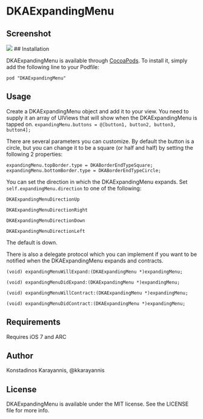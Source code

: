 # DKAExpandingMenu

## Screenshot

<img src="https://raw.githubusercontent.com/kkarayannis/DKAExpandingMenu/master/Assets/demo1.gif"/>
## Installation

DKAExpandingMenu is available through [CocoaPods](http://cocoapods.org). To install
it, simply add the following line to your Podfile:

`pod "DKAExpandingMenu"`

## Usage

Create a DKAExpandingMenu object and add it to your view. You need to supply it an array of UIViews that will show when the DKAExpandingMenu is tapped on.
`expandingMenu.buttons = @[button1, button2, button3, button4];`

There are several parameters you can customize.
By default the button is a circle, but you can change it to be a square (or half and half) by setting the following 2 properties:

`expandingMenu.topBorder.type = DKABorderEndTypeSquare;`
`expandingMenu.bottomBorder.type = DKABorderEndTypeCircle;`

You can set the direction in which the DKAExpandingMenu expands. Set `self.expandingMenu.direction` to one of the following:

`DKAExpandingMenuDirectionUp`

`DKAExpandingMenuDirectionRight`

`DKAExpandingMenuDirectionDown`

`DKAExpandingMenuDirectionLeft`

The default is down.
    
There is also a delegate protocol which you can implement if you want to be notified when the DKAExpandingMenu expands and contracts.

`(void) expandingMenuWillExpand:(DKAExpandingMenu *)expandingMenu;`

`(void) expandingMenuDidExpand:(DKAExpandingMenu *)expandingMenu;`

`(void) expandingMenuWillContract:(DKAExpandingMenu *)expandingMenu;`

`(void) expandingMenuDidContract:(DKAExpandingMenu *)expandingMenu;`

## Requirements

Requires iOS 7 and ARC

## Author

Konstadinos Karayannis, @kkarayannis

## License

DKAExpandingMenu is available under the MIT license. See the LICENSE file for more info.

